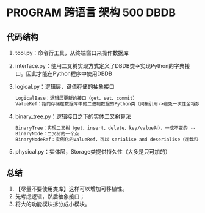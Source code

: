 # PROGRAM 跨语言 架构 500 DBDB


## 代码结构

1. tool.py：命令行工具，从终端窗口来操作数据库
2. interface.py：使用二叉树实现方式定义了DBDB类->实现Python的字典接口。因此才能在Python程序中使用DBDB
3. logical.py：逻辑层，键值存储的抽象接口

    ```markdown
    LogicalBase：逻辑层更新的接口（get、set、commit）
    ValueRef：指向存储在数据库中的二进制数据的Python类（间接引用->避免一次性全将数据存到内存中）
    ```

4. binary_tree.py：逻辑接口之下的实体二叉树算法

    ```markdown
    BinaryTree：实现二叉树（get、insert、delete、key/value对），一成不变的 -- > 更新 -->返回一新的树。
    BinaryNode：二叉树的一个点
    BinaryNodeRef：实例化的ValueRef，可以 serialise and deserialise（连载和丢弃）一二叉树节点（BinaryNode）
    ```

5. physical.py：实体层，Storage类提供持久性（大多是只可加的）

## 总结

1. 【尽量不要使用类库】这样可以增加可移植性。
2. 先考虑逻辑，然后抽象接口；
3. 将大的功能模块拆分成小模块。


